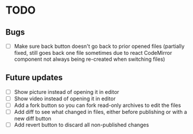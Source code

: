 # TODO

## Bugs

- [ ] Make sure back button doesn't go back to prior opened files (partially fixed, still goes back one file sometimes due to react CodeMirror component not always being re-created when switching files)

## Future updates

- [ ] Show picture instead of opening it in editor
- [ ] Show video instead of opening it in editor
- [ ] Add a fork button so you can fork read-only archives to edit the files
- [ ] Add diff to see what changed in files, either before publishing or with a new diff button
- [ ] Add revert button to discard all non-published changes
